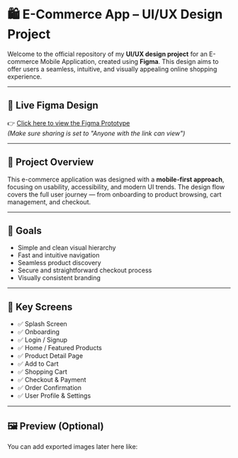 # 🛍️ E-Commerce App – UI/UX Design Project

Welcome to the official repository of my **UI/UX design project** for an E-commerce Mobile Application, created using **Figma**. This design aims to offer users a seamless, intuitive, and visually appealing online shopping experience.

---

## 🔗 Live Figma Design

👉 [Click here to view the Figma Prototype](https://www.figma.com/file/YOUR-FIGMA-LINK)  
_(Make sure sharing is set to "Anyone with the link can view")_

---

## 📱 Project Overview

This e-commerce application was designed with a **mobile-first approach**, focusing on usability, accessibility, and modern UI trends. The design flow covers the full user journey — from onboarding to product browsing, cart management, and checkout.

---

## 🎯 Goals

- Simple and clean visual hierarchy
- Fast and intuitive navigation
- Seamless product discovery
- Secure and straightforward checkout process
- Visually consistent branding

---

## 🧩 Key Screens

- ✅ Splash Screen
- ✅ Onboarding
- ✅ Login / Signup
- ✅ Home / Featured Products
- ✅ Product Detail Page
- ✅ Add to Cart
- ✅ Shopping Cart
- ✅ Checkout & Payment
- ✅ Order Confirmation
- ✅ User Profile & Settings

---

## 🖼️ Preview (Optional)






You can add exported images later here like:

